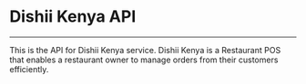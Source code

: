 # Dishii Kenya API
---

This is the API for Dishii Kenya service. Dishii Kenya is a Restaurant POS that enables a restaurant owner to manage orders from their customers efficiently.